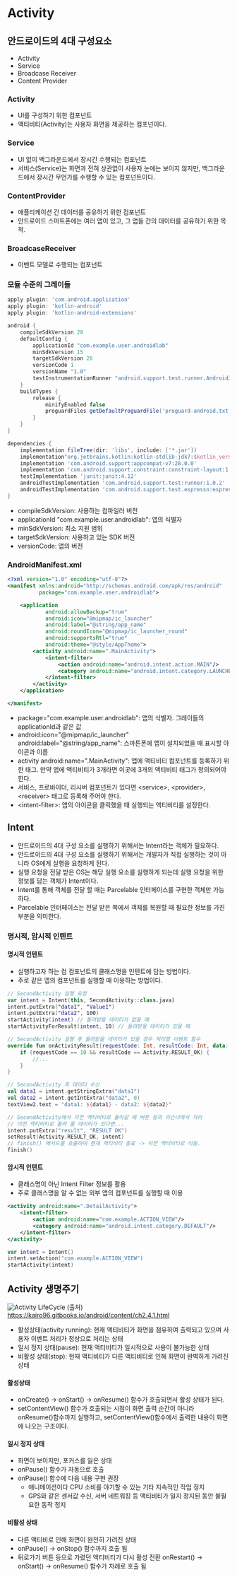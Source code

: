# Activity

## 안드로이드의 4대 구성요소
- Activity
- Service
- Broadcase Receiver
- Content Provider

### Activity
 - UI를 구성하기 위한 컴포넌트
 - 액티비티(Activity)는 사용자 화면을 제공하는 컴포넌이다.

### Service
  - UI 없이 백그라운드에서 장시간 수행되는 컴포넌트
  - 서비스(Service)는 화면과 전혀 상관없이 사용자 눈에는 보이지 않지만, 백그라운드에서 장시간 무언가를 수행할 수 있는 컴포넌트이다.

### ContentProvider
 - 애플리케이션 간 데이터를 공유하기 위한 컴포넌트
 - 안드로이드 스마트폰에는 여러 앱이 있고, 그 앱들 간의 데이터를 공유하기 위한 목적.

### BroadcaseReceiver
 - 이벤트 모델로 수행되는 컴포넌트


### 모듈 수준의 그레이들
```gradle
apply plugin: 'com.android.application'
apply plugin: 'kotlin-android'
apply plugin: 'kotlin-android-extensions'

android {
    compileSdkVersion 28
    defaultConfig {
        applicationId "com.example.user.androidlab"
        minSdkVersion 15
        targetSdkVersion 28
        versionCode 1
        versionName "1.0"
        testInstrumentationRunner "android.support.test.runner.AndroidJUnitRunner"
    }
    buildTypes {
        release {
            minifyEnabled false
            proguardFiles getDefaultProguardFile('proguard-android.txt'), 'proguard-rules.pro'
        }
    }
}

dependencies {
    implementation fileTree(dir: 'libs', include: ['*.jar'])
    implementation"org.jetbrains.kotlin:kotlin-stdlib-jdk7:$kotlin_version"
    implementation 'com.android.support:appcompat-v7:28.0.0'
    implementation 'com.android.support.constraint:constraint-layout:1.1.3'
    testImplementation 'junit:junit:4.12'
    androidTestImplementation 'com.android.support.test:runner:1.0.2'
    androidTestImplementation 'com.android.support.test.espresso:espresso-core:3.0.2'
}
```

 - compileSdkVersion: 사용하는 컴파일러 버전
 - applicationId "com.example.user.androidlab": 앱의 식별자
 - minSdkVersion: 최소 지원 범위
 - targetSdkVersion: 사용하고 있는 SDK 버전
 - versionCode: 앱의 버전

### AndroidManifest.xml
```xml
<?xml version="1.0" encoding="utf-8"?>
<manifest xmlns:android="http://schemas.android.com/apk/res/android"
          package="com.example.user.androidlab">

    <application
            android:allowBackup="true"
            android:icon="@mipmap/ic_launcher"
            android:label="@string/app_name"
            android:roundIcon="@mipmap/ic_launcher_round"
            android:supportsRtl="true"
            android:theme="@style/AppTheme">
        <activity android:name=".MainActivity">
            <intent-filter>
                <action android:name="android.intent.action.MAIN"/>
                <category android:name="android.intent.category.LAUNCHER"/>
            </intent-filter>
        </activity>
    </application>

</manifest>
```
 - package="com.example.user.androidlab": 앱의 식별자. 그레이들의 applicationId과 같은 값
 - android:icon="@mipmap/ic_launcher" android:label="@string/app_name": 스마튼폰에 앱이 설치되었을 때 표시할 아이콘과 이름
 - activity android:name=".MainActivity": 앱에 액티비티 컴포넌트를 등록하기 위한 태그. 만약 앱에 액티비티가 3개라면 이곳에 3개의 액티비티 태그가 정의되어야 한다.
 - 서비스, 프로바이더, 리시버 컴포넌트가 있다면 \<service>, \<provider>, \<receiver> 태그로 등록해 주어야 한다.
 - \<intent-filter>: 앱의 아이콘을 클릭했을 때 실행되는 액티비티를 설정한다.

## Intent
 - 안드로이드의 4대 구성 요소를 실행하기 위해서는 Intent라는 객체가 필요하다.
 - 안드로이드의 4대 구성 요소를 실행하기 위해서는 개발자가 직접 실행하는 것이 아니라 OS에게 실행을 요청하게 된다.
 - 실행 요청을 전달 받은 OS는 해당 실행 요소를 실행하게 되는데 실행 요청을 위한 정보를 담는 객체가 Intent이다.
 - Intent를 통해 객체를 전달 할 때는 Parcelable 인터페이스를 구현한 객체만 가능하다.
 - Parcelable 인터페이스는 전달 받은 쪽에서 객체를 복원할 때 필요한 정보를 가진 부분을 의미한다.


### 명시적, 암시적 인텐트
#### 명시적 인텐트
 - 실행하고자 하는 컴 컴포넌트의 클래스명을 인텐트에 담는 방법이다.
 - 주로 같은 앱의 컴포넌트를 실행할 때 이용하는 방법이다.
```kotlin
// SecondActivity 실행 요청
var intent = Intent(this, SecondActivity::class.java)
intent.putExtra("data1", "Value1")
intent.putExtra("data2", 100)
startActivity(intent) // 돌려받을 데이터가 없을 때
startActivityForResult(intent, 10) // 돌려받을 데이터가 있을 때

// SecondActivity 실행 후 돌려받을 데이터가 있을 경우 처리할 이벤트 함수
override fun onActivityResult(requestCode: Int, resultCode: Int, data: Intent?) {
    if (requestCode == 10 && resultCode == Activity.RESULT_OK) {
        //...
    }
}

// SecondActivity 측 데이터 수신
val data1 = intent.getStringExtra("data1")
val data2 = intent.getIntExtra("data2", 0)
textView2.text = "data1: ${data1} - data2: ${data2}"

// SecondActivity에서 이전 액티비티로 돌아갈 때 버튼 등의 리슨너에서 처리
// 이전 액티비티로 돌려 줄 데이터가 있다면...
intent.putExtra("result", "RESULT OK")
setResult(Activity.RESULT_OK, intent)
// finish() 메서드를 호출하여 현재 액티비티 종료 -> 이전 액티비티로 이동.
finish()
```

 #### 암시적 인텐트
 - 클래스명이 아닌 Intent Filter 정보를 활용
 - 주로 클래스명을 알 수 없는 외부 앱의 컴포넌트를 실행할 때 이용
```xml
<activity android:name=".DetailActivity">
    <intent-filter>
        <action android:name="com.example.ACTION_VIEW"/>
        <category android:name="android.intent.category.DEFAULT"/>
    </intent-filter>
</activity>
```
```kotlin
var intent = Intent()
intent.setAction("com.example.ACTION_VIEW")
startActivity(intent)
```

## Activity 생명주기
![Activity LifeCycle](images/activity_lifecycle.jpg)
(출처) https://kairo96.gitbooks.io/android/content/ch2.4.1.html

 - 활성상태(activity running): 현재 액티비티가 화면을 점유하여 출력되고 있으며 사용자 이벤트 처리가 정상으로 처리는 상태
 - 일시 정지 상태(pause): 현재 액티비티가 일시적으로 사용이 불가능한 상태
 - 비활성 상태(stop): 현재 액티비티가 다른 액티비티로 인해 화면이 완벽하게 가려진 상태

#### 활성상태
 - onCreate() -> onStart() -> onResume() 함수가 호출되면서 활성 상태가 된다.
 - setContentView() 함수가 호출되는 시점이 화면 출력 순간이 아니라 onResume()함수까지 실행하고, setContentView()함수에서 출력한 내용이 화면에 나오는 구조이다.

#### 일시 정지 상태
 - 화면이 보이지만, 포커스를 잃은 상태
 - onPause() 함수가 자동으로 호출
 - onPause() 함수에 다음 내용 구현 권장
    - 애니메이션이다 CPU 소비를 야기할 수 있는 기타 지속적인 작업 정지
    - GPS와 같은 센서값 수신, 서버 네트워킹 등 액티비티가 일지 정지된 동안 불필요한 동작 정지

#### 비활성 상태
 - 다른 액티비로 인해 화면이 완전히 가려진 상태
 - onPause() -> onStop() 함수까지 호출 됨
 - 뒤로가기 버튼 등으로 가렸던 액티비티가 다시 활성 전환 onRestart() -> onStart() -> onResume() 함수가 차례로 호출 됨
 
